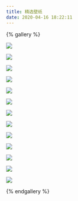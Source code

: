 ```yaml
---
title: 精选壁纸
date: 2020-04-16 18:22:11
---
```


{% gallery %}

![](http://pic1.win4000.com/wallpaper/b/55597435bb036.jpg)

![](http://attach.bbs.miui.com/forum/201408/07/194456i55q58pqnb55fi88.jpg)

![](http://d.hiphotos.baidu.com/zhidao/pic/item/6a63f6246b600c334c3e91cb1e4c510fd9f9a16a.jpg)

![](https://gratisography.com/wp-content/uploads/2019/10/gratisography-mountain-cloud-landscape-900x600.jpg)

![](http://attach.bbs.miui.com/forum/201401/11/145825zn1sxa8anrg11gt1.jpg)

![](http://attachments.gfan.com/forum/attachments2/201405/22/2257052qmh88rkh9h8eaw8.jpg)

![](http://img.pconline.com.cn/images/upload/upc/tx/wallpaper/1208/07/c0/12746020_1344317236872.jpg)

![](http://f.hiphotos.baidu.com/zhidao/pic/item/241f95cad1c8a7863cb5bacd6709c93d71cf5052.jpg)

![](http://img1.imgtn.bdimg.com/it/u=1320591001,1002679397&fm=214&gp=0.jpg)

![](http://attach.bbs.miui.com/forum/201707/01/191526yd98mlqkzl1aolqd.jpg)

![](http://b.zol-img.com.cn/desk/bizhi/start/4/1392804976340.jpg)

![](http://img.pconline.com.cn/images/upload/upc/tx/wallpaper/1212/10/c1/16491670_1355126816487.jpg)

![](http://attach.bbs.miui.com/forum/201110/07/082726lghakmgjmgnah9aa.jpg)

{% endgallery %}